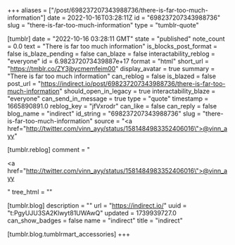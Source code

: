 +++
aliases = ["/post/698237207343988736/there-is-far-too-much-information"]
date = 2022-10-16T03:28:11Z
id = "698237207343988736"
slug = "there-is-far-too-much-information"
type = "tumblr-quote"

[tumblr]
date = "2022-10-16 03:28:11 GMT"
state = "published"
note_count = 0.0
text = "There is far too much information"
is_blocks_post_format = false
is_blaze_pending = false
can_blaze = false
interactability_reblog = "everyone"
id = 6.982372073439887e+17
format = "html"
short_url = "https://tmblr.co/ZY3jbycmemfeim00"
display_avatar = true
summary = "There is far too much information"
can_reblog = false
is_blazed = false
post_url = "https://indirect.io/post/698237207343988736/there-is-far-too-much-information"
should_open_in_legacy = true
interactability_blaze = "everyone"
can_send_in_message = true
type = "quote"
timestamp = 1665890891.0
reblog_key = "jfVxrodr"
can_like = false
can_reply = false
blog_name = "indirect"
id_string = "698237207343988736"
slug = "there-is-far-too-much-information"
source = "<a href=\"http://twitter.com/vinn_ayy/status/1581484983352406016\">@vinn_ayy</a>"

[tumblr.reblog]
comment = "<p><a href=\"http://twitter.com/vinn_ayy/status/1581484983352406016\">@vinn_ayy</a></p>"
tree_html = ""

[tumblr.blog]
description = ""
url = "https://indirect.io/"
uuid = "t:PgyUJU3SA2Klwyt81UWAwQ"
updated = 1739939727.0
can_show_badges = false
name = "indirect"
title = "indirect"

[tumblr.blog.tumblrmart_accessories]
+++
